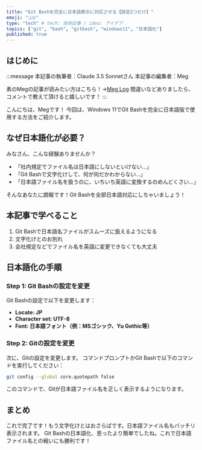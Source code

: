 ```yaml
---
title: "Git Bashを完全に日本語表示に対応させる【設定2つだけ】"
emoji: "🇯🇵"
type: "tech" # tech: 技術記事 / idea: アイデア
topics: ["git", "bash", "gitbash", "windows11", "日本語化"]
published: true
---
```

## はじめに
:::message
本記事の執筆者：Claude 3.5 Sonnetさん
本記事の編集者：Meg

素のMegの記事が読みたい方はこちら！→[Meg Log](https://biotech-univ.com/)
間違いなどありましたら、コメントで教えて頂けると嬉しいです！
:::

こんにちは、Megです！
今回は、Windows 11でGit Bashを完全に日本語版で使用する方法をご紹介します。

## なぜ日本語化が必要？

みなさん、こんな経験ありませんか？

- 「社内規定でファイル名は日本語にしないといけない...」
- 「Git Bashで文字化けして、何が何だかわからない...」
- 「日本語ファイル名を扱うのに、いちいち英語に変換するのめんどくさい...」

そんなあなたに朗報です！Git Bashを全部日本語対応にしちゃいましょう！

## 本記事で学べること

1. Git Bashで日本語名ファイルがスムーズに扱えるようになる
2. 文字化けとのお別れ
3. 会社規定などでファイル名を英語に変更できなくても大丈夫

## 日本語化の手順

### Step 1: Git Bashの設定を変更

Git Bashの設定で以下を変更します：

- **Locate: JP**
- **Character set: UTF-8**
- **Font: 日本語フォント（例：MSゴシック、Yu Gothic等）**

### Step 2: Gitの設定を変更

次に、Gitの設定を変更します。
コマンドプロンプトかGit Bashで以下のコマンドを実行してください：

```bash
git config --global core.quotepath false
```

このコマンドで、Gitが日本語ファイル名を正しく表示するようになります。

## まとめ
これで完了です！もう文字化けとはおさらばです。日本語ファイル名もバッチリ表示されます。
Git Bashの日本語化、思ったより簡単でしたね。これで日本語ファイル名との戦いにも勝利です！
